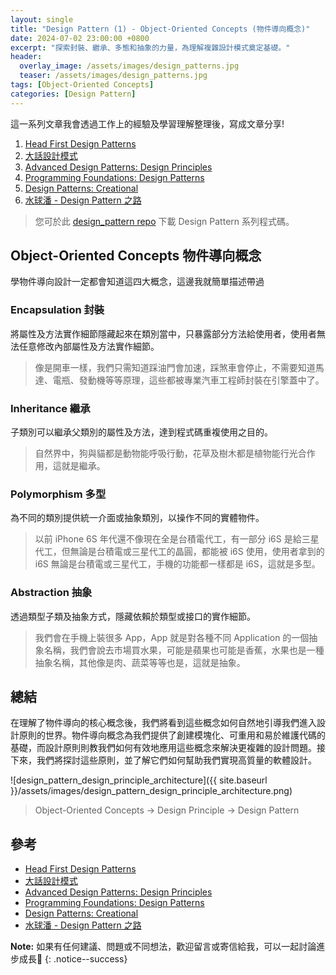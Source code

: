 ```yaml
---
layout: single
title: "Design Pattern (1) - Object-Oriented Concepts (物件導向概念)"
date: 2024-07-02 23:00:00 +0800
excerpt: "探索封裝、繼承、多態和抽象的力量，為理解複雜設計模式奠定基礎。"
header:
  overlay_image: /assets/images/design_patterns.jpg
  teaser: /assets/images/design_patterns.jpg
tags: [Object-Oriented Concepts]
categories: [Design Pattern]
---
```


這一系列文章我會透過工作上的經驗及學習理解整理後，寫成文章分享!
1. [Head First Design Patterns](https://www.tenlong.com.tw/products/9789867794529)
2. [大話設計模式](https://www.tenlong.com.tw/products/9789866761799) 
3. [Advanced Design Patterns: Design Principles](https://www.linkedin.com/learning/advanced-design-patterns-design-principles/what-are-design-principles?autoAdvance=true&autoSkip=false&autoplay=true&resume=true)
4. [Programming Foundations: Design Patterns](https://www.linkedin.com/learning/programming-foundations-design-patterns-2/trying-interfaces?autoAdvance=true&autoSkip=false&autoplay=true&resume=true)
5. [Design Patterns: Creational](https://www.linkedin.com/learning/design-patterns-creational/think-about-how-you-create-objects?autoAdvance=true&autoSkip=false&autoplay=true&resume=true)
6. [水球潘 - Design Pattern 之路](https://www.youtube.com/watch?v=yOe-uywb2qs&list=PLicQRHHL75d7EXEI9nWfUYJyrPdI79M70&pp=iAQB)

> 您可於此 [design_pattern repo](https://github.com/nickhuangcyh/design_pattern) 下載 Design Pattern 系列程式碼。

## Object-Oriented Concepts 物件導向概念

學物件導向設計一定都會知道這四大概念，這邊我就簡單描述帶過

### Encapsulation 封裝

將屬性及方法實作細節隱藏起來在類別當中，只暴露部分方法給使用者，使用者無法任意修改內部屬性及方法實作細節。

> 像是開車一樣，我們只需知道踩油門會加速，踩煞車會停止，不需要知道馬達、電瓶、發動機等等原理，這些都被專業汽車工程師封裝在引擎蓋中了。

### Inheritance 繼承

子類別可以繼承父類別的屬性及方法，達到程式碼重複使用之目的。

> 自然界中，狗與貓都是動物能呼吸行動，花草及樹木都是植物能行光合作用，這就是繼承。

### Polymorphism 多型

為不同的類別提供統一介面或抽象類別，以操作不同的實體物件。

> 以前 iPhone 6S 年代還不像現在全是台積電代工，有一部分 i6S 是給三星代工，但無論是台積電或三星代工的晶圓，都能被 i6S 使用，使用者拿到的 i6S 無論是台積電或三星代工，手機的功能都一樣都是 i6S，這就是多型。

### Abstraction 抽象

透過類型子類及抽象方式，隱藏依賴於類型或接口的實作細節。

> 我們會在手機上裝很多 App，App 就是對各種不同 Application 的一個抽象名稱，我們會說去市場買水果，可能是蘋果也可能是香蕉，水果也是一種抽象名稱，其他像是肉、蔬菜等等也是，這就是抽象。

## 總結

在理解了物件導向的核心概念後，我們將看到這些概念如何自然地引導我們進入設計原則的世界。物件導向概念為我們提供了創建模塊化、可重用和易於維護代碼的基礎，而設計原則則教我們如何有效地應用這些概念來解決更複雜的設計問題。接下來，我們將探討這些原則，並了解它們如何幫助我們實現高質量的軟體設計。

![design_pattern_design_principle_architecture]({{ site.baseurl }}/assets/images/design_pattern_design_principle_architecture.png)

> Object-Oriented Concepts -> Design Principle -> Design Pattern

## 參考

* [Head First Design Patterns](https://www.tenlong.com.tw/products/9789867794529)
* [大話設計模式](https://www.tenlong.com.tw/products/9789866761799)
* [Advanced Design Patterns: Design Principles](https://www.linkedin.com/learning/advanced-design-patterns-design-principles/what-are-design-principles?autoAdvance=true&autoSkip=false&autoplay=true&resume=true)
* [Programming Foundations: Design Patterns](https://www.linkedin.com/learning/programming-foundations-design-patterns-2/trying-interfaces?autoAdvance=true&autoSkip=false&autoplay=true&resume=true)
* [Design Patterns: Creational](https://www.linkedin.com/learning/design-patterns-creational/think-about-how-you-create-objects?autoAdvance=true&autoSkip=false&autoplay=true&resume=true)
* [水球潘 - Design Pattern 之路](https://www.youtube.com/watch?v=yOe-uywb2qs&list=PLicQRHHL75d7EXEI9nWfUYJyrPdI79M70&pp=iAQB)

**Note:** 如果有任何建議、問題或不同想法，歡迎留言或寄信給我，可以一起討論進步成長🙂
{: .notice--success}
